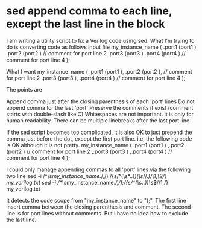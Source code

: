 
# sed append comma to each line, except the last line in the block

I am writing a utility script to fix a Verilog code using sed. What I'm trying to do is converting code as follows
input file
my_instance_name
(
   .port1     (port1    )
   .port2     (port2    ) // comment for port line 2
   .port3     (port3    )
   .port4     (port4    ) // comment for port line 4
);

What I want
my_instance_name 
(
   .port1     (port1    ),
   .port2     (port2    ), // comment for port line 2
   .port3     (port3    ), 
   .port4     (port4    ) // comment for port line 4
);

The points are

Append comma just after the closing parenthesis of each 'port' lines
Do not append comma for the last 'port'
Preserve the comments if exist (comment starts with double-slash like C)
Whitespaces are not important. it is only for human readability.
There can be multiple linebreaks after the last port line

If the sed script becomes too complicated, it is also OK to just prepend the comma just before the dot, except the first port line. i.e, the following code is OK although it is not pretty.
my_instance_name 
(
   .port1     (port1    )
   ,.port2     (port2    ) // comment for port line 2
   ,.port3     (port3    )
   ,.port4     (port4    ) // comment for port line 4
);

I could only manage appending commas to all 'port' lines via the following two line
sed -i /^\s*my_instance_name.*/,/);/{s/^\(\s*\..*)\)\(\s*\/\/.*\)/\1,\2/} my_verilog.txt
sed -i /^\s*my_instance_name.*/,/);/{s/^\(\s*\..*)\)\s*\$/\1,/} my_verilog.txt

It detects the code scope from "my_instance_name" to ");". The first line insert comma between the closing parenthesis and comment. The second line is for port lines without comments.
But I have no idea how to exclude the last line.

        
